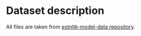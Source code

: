 # Dataset description

All files are taken from [estnltk-model-data repository](https://github.com/estnltk/estnltk-model-data/blob/ea86f23dd38bb898a00f12e8228ee8f108cfc607/anaphoras/).
